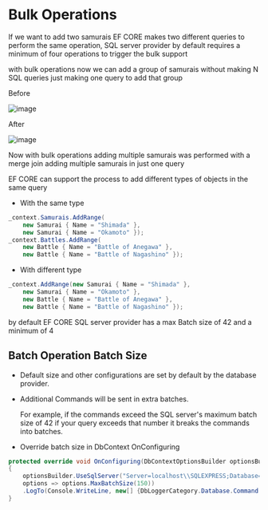 # Bulk Operations

If we want to add two samurais EF CORE makes two different queries to perform the same operation, SQL server provider by default requires a minimum of four operations to trigger the bulk support 

with bulk operations now we can add a group of samurais without making N SQL queries just making one query to add that group 

Before

![image](https://user-images.githubusercontent.com/53051438/197402391-a6bb3846-5e2d-4695-b145-3bddf177fde6.png)

After

![image](https://user-images.githubusercontent.com/53051438/197402429-792d3bc2-3c11-492a-b256-46e4c8601d60.png)

Now with bulk operations adding multiple samurais was performed with a merge join adding multiple samurais in just one query

EF CORE can support the process to add different types of objects in the same query 

* With the same type

```csharp
_context.Samurais.AddRange(
    new Samurai { Name = "Shimada" },
    new Samurai { Name = "Okamoto" });
_context.Battles.AddRange(
    new Battle { Name = "Battle of Anegawa" },
    new Battle { Name = "Battle of Nagashino" });
```

* With different type

```csharp
_context.AddRange(new Samurai { Name = "Shimada" },
    new Samurai { Name = "Okamoto" },
    new Battle { Name = "Battle of Anegawa" },
    new Battle { Name = "Battle of Nagashino" });
```

by default EF CORE SQL server provider has a max Batch size of 42 and a minimum of 4

## Batch Operation Batch Size

* Default size and other configurations are set by default by the database provider.

* Additional Commands will be sent in extra batches.

    For example, if the commands exceed the SQL server's maximum batch size of 42 if your query exceeds that number it breaks the commands into batches.

* Override batch size in DbContext OnConfiguring

```csharp
protected override void OnConfiguring(DbContextOptionsBuilder optionsBuilder)
{
    optionsBuilder.UseSqlServer("Server=localhost\\SQLEXPRESS;Database=SamuraiDb;Trusted_Connection=True;",
    options => options.MaxBatchSize(150))
    .LogTo(Console.WriteLine, new[] {DbLoggerCategory.Database.Command.Name}, LogLevel.Information );
}
```